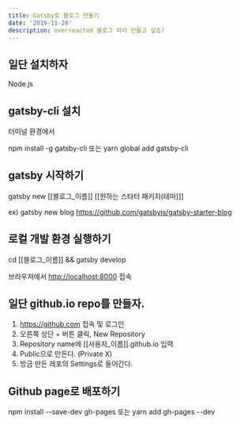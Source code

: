 ```yaml
---
title: Gatsby로 블로그 만들기
date: '2019-11-28'
description: overreacted 블로그 따라 만들고 싶죠?
---
```


## 일단 설치하자

Node.js

## gatsby-cli 설치

터미널 환경에서

npm install -g gatsby-cli 또는
yarn global add gatsby-cli

## gatsby 시작하기

gatsby new [[블로그\_이름]] [[원하는 스타터 패키지(테마)]]

ex) gatsby new blog https://github.com/gatsbyjs/gatsby-starter-blog

## 로컬 개발 환경 실행하기

cd [[블로그_이름]] && gatsby develop

브라우저에서 [http://localhost:8000](http://localhost:8000) 접속

## 일단 github.io repo를 만들자.

1. https://github.com 접속 및 로그인
2. 오른쪽 상단 + 버튼 클릭, New Repository
3. Repository name에 [[사용자_이름]].github.io 입력
4. Public으로 만든다. (Private X)
5. 방금 만든 레포의 Settings로 들어간다.

## Github page로 배포하기

npm install --save-dev gh-pages 또는
yarn add gh-pages --dev
